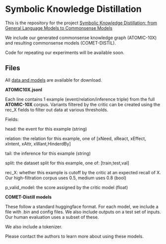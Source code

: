 # Symbolic Knowledge Distillation

This is the repository for the project [Symbolic Knowledge Distillation: from General Language Models to Commonsense Models](https://arxiv.org/abs/2110.07178)

We include our generated commonsense knowledge graph (ATOMIC-10X) and resulting commonsense models (COMET-DISTIL).

Code for repeating our experiments will be available soon.

## Files

All [data and models](https://console.cloud.google.com/storage/browser/ai2-mosaic-public/projects/symbolic-knowledge-decoding/) are available for download.

**ATOMIC10X.jsonl**

Each line contains 1 example (event/relation/inference triple) from the full **ATOMIC-10X** corpus. Variants filtered by the critic can be created using the rec_X fields to filter out data at various thresholds.


Fields:


head: the event for this example (string)

relation: the relation for this example, one of [xNeed, xReact, xEffect, xIntent, xAttr, xWant,HinderdBy]

tail: the inference for this example (string)

split: the dataset split for this example, one of: [train,test,val]

rec_X: whether this example is cutoff by the critic at an expected recall of X. Our high-filtration corpus uses 0.5, medium uses 0.8 (bool)
        
p_valid_model: the score assigned by the critic model (float)



**COMET-Distill models**

These follow a standard huggingface format. For each model, we include a file with .bin and config files. We also include outputs on a test set of inputs. Our human evaluation uses a subset of these.

We also include a tokenizer.

Please contact the authors to learn more about using these models.

